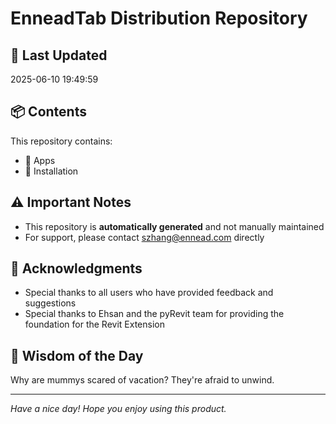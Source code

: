 # EnneadTab Distribution Repository

## 📅 Last Updated
2025-06-10 19:49:59



## 📦 Contents
This repository contains:
- 📂 Apps
- 📂 Installation

## ⚠️ Important Notes
- This repository is **automatically generated** and not manually maintained
- For support, please contact szhang@ennead.com directly

## 🙏 Acknowledgments
- Special thanks to all users who have provided feedback and suggestions
- Special thanks to Ehsan and the pyRevit team for providing the foundation for the Revit Extension

## 💭 Wisdom of the Day
Why are mummys scared of vacation? They're afraid to unwind.

---
*Have a nice day! Hope you enjoy using this product.*
